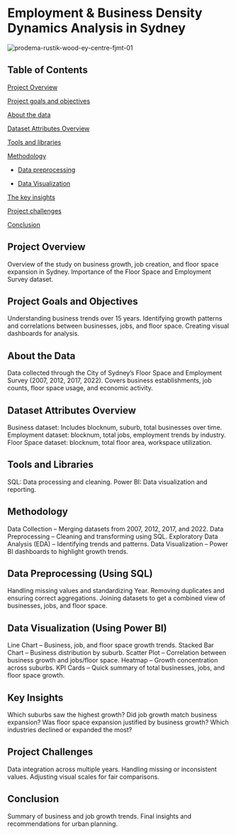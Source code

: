 #  Employment & Business Density Dynamics Analysis in Sydney

![prodema-rustik-wood-ey-centre-fjmt-01](https://github.com/user-attachments/assets/19c15dd3-2df1-4de1-ae4d-729502dbbe99)

## Table of Contents
[Project Overview](#project-overview)

[Project goals and objectives](#project-goals-and-objectives)

[About the data](#about-the-data)

[Dataset Attributes Overview](#dataset-attributes-overview)

[Tools and libraries](#️-tools-and-libraries)

[Methodology](#methodology)

- [Data preprocessing](#data-preproccessing)

- [Data Visualization](#data-visualization)

[The key insights](#the-key-insights)

[Project challenges](#project-challenges)

[Conclusion](#conclusion)

## Project Overview
Overview of the study on business growth, job creation, and floor space expansion in Sydney.
Importance of the Floor Space and Employment Survey dataset.

## Project Goals and Objectives
Understanding business trends over 15 years.
Identifying growth patterns and correlations between businesses, jobs, and floor space.
Creating visual dashboards for analysis.
## About the Data
Data collected through the City of Sydney’s Floor Space and Employment Survey (2007, 2012, 2017, 2022).
Covers business establishments, job counts, floor space usage, and economic activity.
## Dataset Attributes Overview
Business dataset: Includes blocknum, suburb, total businesses over time.
Employment dataset: blocknum, total jobs, employment trends by industry.
Floor Space dataset: blocknum, total floor area, workspace utilization.
## Tools and Libraries
SQL: Data processing and cleaning.
Power BI: Data visualization and reporting.
## Methodology
Data Collection – Merging datasets from 2007, 2012, 2017, and 2022.
Data Preprocessing – Cleaning and transforming using SQL.
Exploratory Data Analysis (EDA) – Identifying trends and patterns.
Data Visualization – Power BI dashboards to highlight growth trends.
## Data Preprocessing (Using SQL)
Handling missing values and standardizing Year.
Removing duplicates and ensuring correct aggregations.
Joining datasets to get a combined view of businesses, jobs, and floor space.
## Data Visualization (Using Power BI)
Line Chart – Business, job, and floor space growth trends.
Stacked Bar Chart – Business distribution by suburb.
Scatter Plot – Correlation between business growth and jobs/floor space.
Heatmap – Growth concentration across suburbs.
KPI Cards – Quick summary of total businesses, jobs, and floor space growth.
## Key Insights
Which suburbs saw the highest growth?
Did job growth match business expansion?
Was floor space expansion justified by business growth?
Which industries declined or expanded the most?
## Project Challenges
Data integration across multiple years.
Handling missing or inconsistent values.
Adjusting visual scales for fair comparisons.
## Conclusion
Summary of business and job growth trends.
Final insights and recommendations for urban planning.
